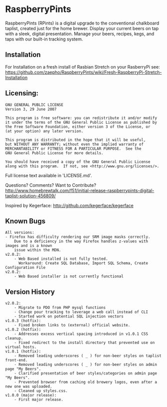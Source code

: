 # RaspberryPints

RaspberryPints (RPints) is a digital upgrade to the conventional chalkboard taplist, created just for the home brewer. Display your current beers on tap with a sleek, digital presentation. Manage your beers, recipes, kegs, and taps with our built-in tracking system.

## Installation

For Installation on a fresh install of Rasbian Stretch on your RasberryPi see:
<https://github.com/zaepho/RaspberryPints/wiki/Fresh-RaspberryPi-Stretch-Installation>

## Licensing:

	GNU GENERAL PUBLIC LICENSE
	Version 3, 29 June 2007

	This program is free software: you can redistribute it and/or modify
	it under the terms of the GNU General Public License as published by
	the Free Software Foundation, either version 3 of the License, or
	(at your option) any later version.

	This program is distributed in the hope that it will be useful,
	but WITHOUT ANY WARRANTY; without even the implied warranty of
	MERCHANTABILITY or FITNESS FOR A PARTICULAR PURPOSE.  See the
	GNU General Public License for more details.

	You should have received a copy of the GNU General Public License
	along with this program.  If not, see <http://www.gnu.org/licenses/>.

Full license text available in 'LICENSE.md'.

Questions? Comments? Want to Contribute?
<http://www.homebrewtalk.com/f51/initial-release-raspberrypints-digital-taplist-solution-456809/>

Inspired by Kegerface:
<http://github.com/kegerface/kegerface>

## Known Bugs

	All versions:
	- Firefox has difficulty rendering our SRM image masks correctly.
		Due to a deficiency in the way Firefox handles z-values with images and is a known
		issue within the MDN.
	v2.0.2:
		- Web Based installed is not fully tested.
		  Workaround: Create SQL Database, Import SQL Schema, Create Configuration File
	v2.0.2:
		- Web Based installer is not currently functional

## Version History

	v2.0.2:
		- Migrate to PDO from PHP mysql functions
		- Change pour tracking to leverage a web call instead of CLI
		- Started work on potential SQL injection vectors
	v1.0.3 (hotfix):
		- Fixed broken links to (external) official website.
	v1.0.2 (hotfix):
		- Addresses excess vertical spacing introduced in v1.0.1 CSS cleanup.
		- Fixed redirect to the install directory that prevented use on virtual hosts.
	v1.0.1 (hotfix):
		- Removed leading underscores ( _ ) for non-beer styles on taplist front-end.
		- Removed leading underscores ( _ ) for non-beer styles on admin page "My Beers".
		- Clarified presentation of beer styles/categories on admin page "My Beers".
		- Prevented browser from caching old brewery logos, even after a new one was uploaded.
		- Cleaned up styles.css.
	v1.0.0 (major release):
		- First major release.
